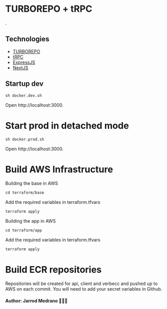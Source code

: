 # TURBOREPO + tRPC

.

## Technologies

- [TURBOREPO](https://turborepo.org)
- [tRPC](https://trpc.io)
- [ExpressJS](https://expressjs.com/)
- [NextJS](https://nextjs.org/)

## Startup dev

`sh docker.dev.sh`

Open http://localhost:3000.

# Start prod in detached mode

`sh docker.prod.sh`

Open http://localhost:3000.

# Build AWS Infrastructure

Building the base in AWS

`cd terraform/base`

Add the required variables in terraform.tfvars

`terraform apply`

Building the app in AWS

`cd terraform/app`

Add the required variables in terraform.tfvars

`terraform apply`

# Build ECR repositories

Repositories will be created for api, client and verbecc and pushed up to AWS on each commit. You will need to add your
secret variables in Github.

#### Author: Jarrod Medrano 👨🏻‍💻
